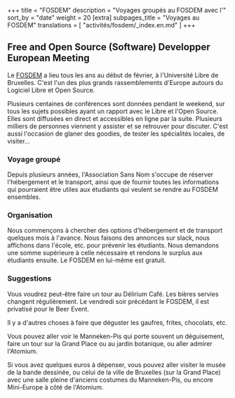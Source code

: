 +++
title = "FOSDEM"
description = "Voyages groupés au FOSDEM avec l'"
sort_by = "date"
weight = 20
[extra]
subpages_title = "Voyages au FOSDEM"
translations = [
    "activités/fosdem/_index.en.md"
]
+++

## Free and Open Source (Software) Developper European Meeting

Le [FOSDEM](https://fosdem.org/) a lieu tous les ans au début de février, à
l'Université Libre de Bruxelles.
C'est l'un des plus grands rassemblements d'Europe autours du Logiciel Libre et
Open Source.

Plusieurs centaines de conférences sont données pendant le weekend, sur tous les
sujets possibles ayant un rapport avec le Libre et l'Open Source. Elles sont
diffusées en direct et accessibles en ligne par la suite. Plusieurs milliers de
personnes viennent y assister et se retrouver pour discuter. C'est aussi
l'occasion de glaner des goodies, de tester les spécialités locales, de
visiter…

### Voyage groupé

Depuis plusieurs années, l'Association Sans Nom s'occupe de réserver
l'hébergement et le transport, ainsi que de fournir toutes les informations qui
pourraient être utiles aux étudiants qui veulent se rendre au FOSDEM ensembles.

### Organisation

Nous commençons à chercher des options d'hébergement et de transport quelques
mois à l'avance.
Nous faisons des annonces sur slack, nous affichons dans l'école, etc. pour
prévenir les étudiants.
Nous demandons une somme supérieure à celle nécessaire et rendons le surplus
aux étudiants ensuite.
Le FOSDEM en lui-même est gratuit.

### Suggestions

Vous voudrez peut-être faire un tour au Délirium Café. Les bières servies
changent régulièrement. Le vendredi soir précédant le FOSDEM, il est privatisé
pour le Beer Event.

Il y a d'autres choses à faire que déguster les gaufres, frites, chocolats, etc.

Vous pouvez aller voir le Manneken-Pis qui porte souvent un déguisement, faire
un tour sur la Grand Place ou au jardin botanique, ou aller admirer l'Atomium.

Si vous avez quelques euros à dépenser, vous pouvez aller visiter le musée de
la bande dessinée, ou celui de la ville de Bruxelles (sur la Grand Place) avec
une salle pleine d'anciens costumes du Manneken-Pis, ou encore Mini-Europe à
côté de l'Atomium.
